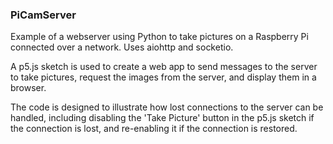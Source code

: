 ### PiCamServer

Example of a webserver using Python to take pictures on a Raspberry Pi connected over a network. Uses aiohttp and socketio.

A p5.js sketch is used to create a web app to send messages to the server to take pictures, request the images from the server, and display them in a browser.

The code is designed to illustrate how lost connections to the server can be handled, including disabling the 'Take Picture' button in the p5.js sketch if the connection is lost, and re-enabling it if the connection is restored.
